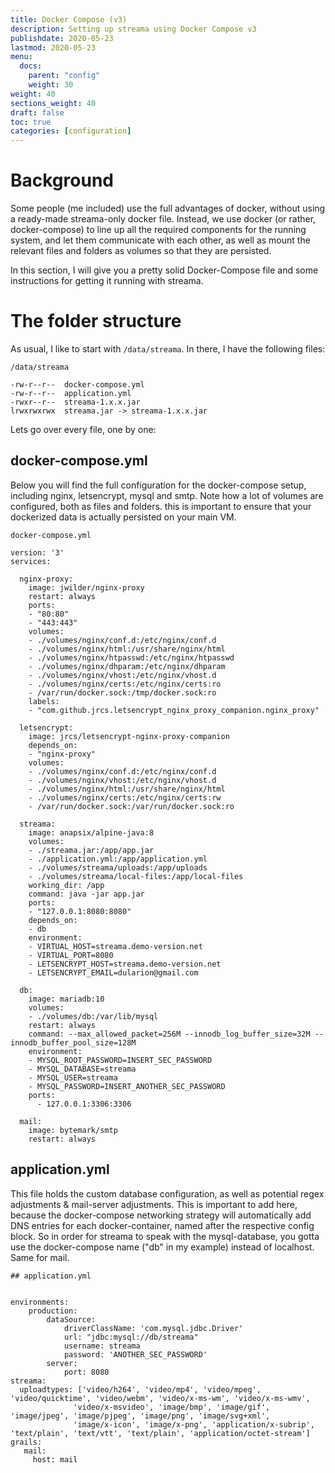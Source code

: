```yaml
---
title: Docker Compose (v3)
description: Setting up streama using Docker Compose v3
publishdate: 2020-05-23
lastmod: 2020-05-23
menu:
  docs:
    parent: "config"
    weight: 30
weight: 40
sections_weight: 40
draft: false
toc: true
categories: [configuration]
---
```


# Background
Some people (me included) use the full advantages of docker, without using a ready-made streama-only docker file. Instead, we use docker (or rather, docker-compose) to line up all the required components for the running system, and let them communicate with each other, as well as mount the relevant files and folders as volumes so that they are persisted.   
  
In this section, I will give you a pretty solid Docker-Compose file and some instructions for getting it running with streama. 

# The folder structure
As usual, I like to start with `/data/streama`. In there, I have the following files: 

```
/data/streama

-rw-r--r--  docker-compose.yml
-rw-r--r--  application.yml
-rwxr--r--  streama-1.x.x.jar
lrwxrwxrwx  streama.jar -> streama-1.x.x.jar
```

Lets go over every file, one by one: 


## docker-compose.yml
Below you will find the full configuration for the docker-compose setup, including nginx, letsencrypt, mysql and smtp.
Note how a lot of volumes are configured, both as files and folders. this is important to ensure that your dockerized data is actually persisted on your main VM. 
```
docker-compose.yml

version: '3'
services:

  nginx-proxy:
    image: jwilder/nginx-proxy
    restart: always
    ports:
    - "80:80"
    - "443:443"
    volumes:
    - ./volumes/nginx/conf.d:/etc/nginx/conf.d
    - ./volumes/nginx/html:/usr/share/nginx/html
    - ./volumes/nginx/htpasswd:/etc/nginx/htpasswd
    - ./volumes/nginx/dhparam:/etc/nginx/dhparam
    - ./volumes/nginx/vhost:/etc/nginx/vhost.d
    - ./volumes/nginx/certs:/etc/nginx/certs:ro
    - /var/run/docker.sock:/tmp/docker.sock:ro
    labels:
    - "com.github.jrcs.letsencrypt_nginx_proxy_companion.nginx_proxy"

  letsencrypt:
    image: jrcs/letsencrypt-nginx-proxy-companion
    depends_on:
    - "nginx-proxy"
    volumes:
    - ./volumes/nginx/conf.d:/etc/nginx/conf.d
    - ./volumes/nginx/vhost:/etc/nginx/vhost.d
    - ./volumes/nginx/html:/usr/share/nginx/html
    - ./volumes/nginx/certs:/etc/nginx/certs:rw
    - /var/run/docker.sock:/var/run/docker.sock:ro

  streama:
    image: anapsix/alpine-java:8
    volumes:
    - ./streama.jar:/app/app.jar
    - ./application.yml:/app/application.yml
    - ./volumes/streama/uploads:/app/uploads
    - ./volumes/streama/local-files:/app/local-files
    working_dir: /app
    command: java -jar app.jar
    ports:
    - "127.0.0.1:8080:8080"
    depends_on:
    - db
    environment:
    - VIRTUAL_HOST=streama.demo-version.net
    - VIRTUAL_PORT=8080
    - LETSENCRYPT_HOST=streama.demo-version.net
    - LETSENCRYPT_EMAIL=dularion@gmail.com

  db:
    image: mariadb:10
    volumes:
    - ./volumes/db:/var/lib/mysql
    restart: always
    command: --max_allowed_packet=256M --innodb_log_buffer_size=32M --innodb_buffer_pool_size=128M
    environment:
    - MYSQL_ROOT_PASSWORD=INSERT_SEC_PASSWORD
    - MYSQL_DATABASE=streama
    - MYSQL_USER=streama
    - MYSQL_PASSWORD=INSERT_ANOTHER_SEC_PASSWORD
    ports:
      - 127.0.0.1:3306:3306

  mail:
    image: bytemark/smtp
    restart: always
```


## application.yml
This file holds the custom database configuration, as well as potential regex adjustments & mail-server adjustments. This is important to add here, because the docker-compose networking strategy will automatically add DNS entries for each docker-container, named after the respective config block. So in order for streama to speak with the mysql-database, you gotta use the docker-compose name ("db" in my example) instead of localhost. Same for mail. 
```
## application.yml


environments:
    production:
        dataSource:
            driverClassName: 'com.mysql.jdbc.Driver'
            url: "jdbc:mysql://db/streama"
            username: streama
            password: 'ANOTHER_SEC_PASSWORD'
        server:
            port: 8080
streama:
  uploadtypes: ['video/h264', 'video/mp4', 'video/mpeg', 'video/quicktime', 'video/webm', 'video/x-ms-wm', 'video/x-ms-wmv',
              'video/x-msvideo', 'image/bmp', 'image/gif', 'image/jpeg', 'image/pjpeg', 'image/png', 'image/svg+xml',
              'image/x-icon', 'image/x-png', 'application/x-subrip', 'text/plain', 'text/vtt', 'text/plain', 'application/octet-stream']
grails:
   mail:
     host: mail
```



